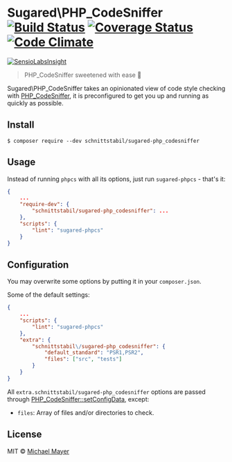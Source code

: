 # Sugared\PHP_CodeSniffer [![Build Status](https://travis-ci.org/schnittstabil/sugared-php_codesniffer.svg?branch=master)](https://travis-ci.org/schnittstabil/sugared-php_codesniffer) [![Coverage Status](https://coveralls.io/repos/schnittstabil/sugared-php_codesniffer/badge.svg?branch=master&service=github)](https://coveralls.io/github/schnittstabil/sugared-php_codesniffer?branch=master) [![Code Climate](https://codeclimate.com/github/schnittstabil/sugared-php_codesniffer/badges/gpa.svg)](https://codeclimate.com/github/schnittstabil/sugared-php_codesniffer)

[![SensioLabsInsight](https://insight.sensiolabs.com/projects/44d3d0b9-d0bd-4714-85d5-1a5cb34522ca/big.png)](https://insight.sensiolabs.com/projects/44d3d0b9-d0bd-4714-85d5-1a5cb34522ca)

> PHP_CodeSniffer sweetened with ease :cherries:

Sugared\PHP_CodeSniffer takes an opinionated view of code style checking with [PHP_CodeSniffer](https://github.com/squizlabs/PHP_CodeSniffer), it is preconfigured to get you up and running as quickly as possible.

## Install

```
$ composer require --dev schnittstabil/sugared-php_codesniffer
```

## Usage

Instead of running `phpcs` with all its options, just run `sugared-phpcs` - that's it:

```json
{
    ...
    "require-dev": {
        "schnittstabil/sugared-php_codesniffer": ...
    },
    "scripts": {
        "lint": "sugared-phpcs"
    }
}
```

## Configuration

You may overwrite some options by putting it in your `composer.json`.

Some of the default settings:
```json
{
    ...
    "scripts": {
        "lint": "sugared-phpcs"
    },
    "extra": {
        "schnittstabil\/sugared-php_codesniffer": {
            "default_standard": "PSR1,PSR2",
            "files": ["src", "tests"]
        }
    }
}
```

All `extra.schnittstabil/sugared-php_codesniffer` options are passed through [PHP_CodeSniffer::setConfigData](https://github.com/squizlabs/PHP_CodeSniffer/blob/2.6.0/CodeSniffer.php#L2353), except:

* `files`: Array of files and/or directories to check.


## License

MIT © [Michael Mayer](http://schnittstabil.de)
